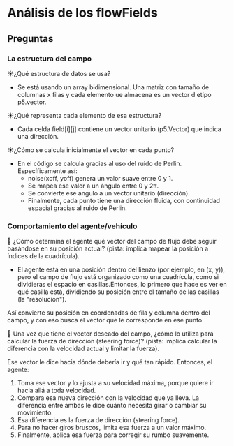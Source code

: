 # Análisis de los flowFields

## Preguntas

### La estructura del campo

☀️¿Qué estructura de datos se usa?

* Se está usando un array bidimensional. Una matriz con tamaño de columnas x filas y cada elemento ue almacena es un vector d etipo p5.vector.

☀️¿Qué representa cada elemento de esa estructura?

* Cada celda field[i][j] contiene un vector unitario (p5.Vector) que indica una dirección.

☀️¿Cómo se calcula inicialmente el vector en cada punto?

* En el código se calcula gracias al uso del ruido de Perlin. Específicamente así:
  * noise(xoff, yoff) genera un valor suave entre 0 y 1.
  * Se mapea ese valor a un ángulo entre 0 y 2π.
  * Se convierte ese ángulo a un vector unitario (dirección).
  * Finalmente, cada punto tiene una dirección fluida, con continuidad espacial gracias al ruido de Perlin.
 
### Comportamiento del agente/vehículo

🌊 ¿Cómo determina el agente qué vector del campo de flujo debe seguir basándose en su posición actual? (pista: implica mapear la posición a índices de la cuadrícula).

* El agente está en una posición dentro del lienzo (por ejemplo, en (x, y)), pero el campo de flujo está organizado como una cuadrícula, como si dividieras el espacio en casillas.Entonces, lo primero que hace es ver en qué casilla está, dividiendo su posición entre el tamaño de las casillas (la "resolución").

Así convierte su posición en coordenadas de fila y columna dentro del campo, y con eso busca el vector que le corresponde en ese punto.

🌊 Una vez que tiene el vector deseado del campo, ¿cómo lo utiliza para calcular la fuerza de dirección (steering force)? (pista: implica calcular la diferencia con la velocidad actual y limitar la fuerza).

Ese vector le dice hacia dónde debería ir y qué tan rápido. Entonces, el agente:

1. Toma ese vector y lo ajusta a su velocidad máxima, porque quiere ir hacia allá a toda velocidad.
2. Compara esa nueva dirección con la velocidad que ya lleva. La diferencia entre ambas le dice cuánto necesita girar o cambiar su movimiento.
3. Esa diferencia es la fuerza de dirección (steering force).
4. Para no hacer giros bruscos, limita esa fuerza a un valor máximo.
5. Finalmente, aplica esa fuerza para corregir su rumbo suavemente.



